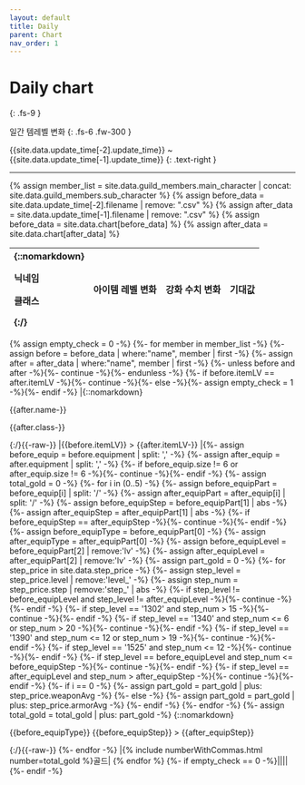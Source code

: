 ```yaml
---
layout: default
title: Daily
parent: Chart
nav_order: 1
---
```


# Daily chart
{: .fs-9 }

일간 템레벨 변화
{: .fs-6 .fw-300 }

{{site.data.update_time[-2].update_time}} ~ {{site.data.update_time[-1].update_time}}
{: .text-right }

---

{% assign member_list = site.data.guild_members.main_character | concat: site.data.guild_members.sub_character %}
{% assign before_data = site.data.update_time[-2].filename | remove: ".csv" %}
{% assign after_data = site.data.update_time[-1].filename | remove: ".csv" %}
{% assign before_data = site.data.chart[before_data] %}
{% assign after_data = site.data.chart[after_data] %}

| {::nomarkdown}<p>닉네임</p><p>클래스</p>{:/} | 아이템 레벨 변화 | 강화 수치 변화 | 기대값 |
|:-|:-:|:-:|:-:|
{% assign empty_check = 0 -%}
{%- for member in member_list -%}
  {%- assign before = before_data | where:"name", member | first -%}
  {%- assign after = after_data | where:"name", member | first -%}
  {%- unless before and after -%}{%- continue -%}{%- endunless -%}
  {%- if before.itemLV == after.itemLV -%}{%- continue -%}{%- else -%}{%- assign empty_check = 1 -%}{%- endif -%}
  |{::nomarkdown}<p>{{after.name-}}</p><p>{{after.class-}}</p>{:/}{{-raw-}}
  |{{before.itemLV}} > {{after.itemLV-}}
  |{%- assign before_equip = before.equipment | split: ',' -%}
  {%- assign after_equip = after.equipment | split: ',' -%}
  {%- if before_equip.size != 6 or after_equip.size != 6 -%}{%- continue -%}{%- endif -%}
  {%- assign total_gold = 0 -%}
  {%- for i in (0..5) -%}
    {%- assign before_equipPart = before_equip[i] | split: '/' -%}
    {%- assign after_equipPart = after_equip[i] | split: '/' -%}
    {%- assign before_equipStep = before_equipPart[1] | abs -%}
    {%- assign after_equipStep = after_equipPart[1] | abs -%}
    {%- if before_equipStep == after_equipStep -%}{%- continue -%}{%- endif -%}
    {%- assign before_equipType = before_equipPart[0] -%}
    {%- assign after_equipType = after_equipPart[0] -%}
    {%- assign before_equipLevel = before_equipPart[2] | remove:'lv' -%}
    {%- assign after_equipLevel = after_equipPart[2] | remove:'lv' -%}
    {%- assign part_gold = 0 -%}
    {%- for step_price in site.data.step_price -%}
      {%- assign step_level = step_price.level | remove:'level_' -%}
      {%- assign step_num = step_price.step | remove:'step_' | abs -%}
      {%- if step_level != before_equipLevel and step_level != after_equipLevel -%}{%- continue -%}{%- endif -%}
      {%- if step_level == '1302' and step_num > 15 -%}{%- continue -%}{%- endif -%}
      {%- if step_level == '1340' and step_num <= 6 or step_num > 20 -%}{%- continue -%}{%- endif -%}
      {%- if step_level == '1390' and step_num <= 12 or step_num > 19 -%}{%- continue -%}{%- endif -%}
      {%- if step_level == '1525' and step_num <= 12 -%}{%- continue -%}{%- endif -%}
      {%- if step_level == before_equipLevel and step_num <= before_equipStep -%}{%- continue -%}{%- endif -%}
      {%- if step_level == after_equipLevel and step_num > after_equipStep -%}{%- continue -%}{%- endif -%}
      {%- if i == 0 -%}
        {%- assign part_gold = part_gold | plus: step_price.weaponAvg -%}
      {%- else -%}
        {%- assign part_gold = part_gold | plus: step_price.armorAvg -%}
      {%- endif -%}
    {%- endfor -%}
    {%- assign total_gold = total_gold | plus: part_gold -%}
    {::nomarkdown}<p>{{before_equipType}} {{before_equipStep}} > {{after_equipStep}}</p>{:/}{{-raw-}}
  {%- endfor -%}
  |{% include numberWithCommas.html number=total_gold %}골드|
{% endfor %}
{%- if empty_check == 0 -%}||||{%- endif -%}
